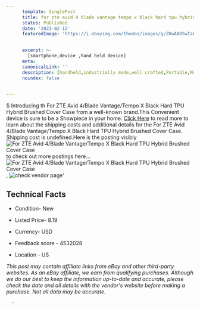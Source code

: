 ```yaml
---
      template: SinglePost
      title: for zte avid 4 blade vantage tempo x black hard tpu hybrid brushed cover case
      status: Published
      date: '2023-02-12'
      featuredImage: 'https://i.ebayimg.com/thumbs/images/g/ZHwAAOSwTaBjWeeX/s-l225.jpg'
       

      excerpt: >-
        [smartphone,device ,hand held device]
      meta:
      canonicalLink: ''
      description: [handheld,industrially made,well crafted,Portable,Mobile,Compact,Convenient,Lightweight,Maneuverable,Man-portable,Miniature,Carriable,Hand-held,Light,Holdable,Transportable,Mobile device,Pocket-sized,On-the-go,Wireless,Cordless,Compact size,Convenient size, smartphone,device ,hand held device]
      noindex: false
      

---
```

$
      Introducing th For ZTE Avid 4/Blade Vantage/Tempo X Black Hard TPU Hybrid Brushed Cover Case from a well-known brand.This Convenient device  is sure to be a Showpiece in your home. [Click Here](https://www.ebay.com/itm/204044849035?hash=item2f82054f8b%3Ag%3AZHwAAOSwTaBjWeeX&mkevt=1&mkcid=1&mkrid=711-53200-19255-0&campid=%253CePNCampaignId%253E&customid=%253CreferenceId%253E&toolid=10049) to read more to learn about the shipping costs and additional details for the For ZTE Avid 4/Blade Vantage/Tempo X Black Hard TPU Hybrid Brushed Cover Case. Shipping cost is undefined.Here is the posting visibly ![For ZTE Avid 4/Blade Vantage/Tempo X Black Hard TPU Hybrid Brushed Cover Case](https://i.ebayimg.com/thumbs/images/g/ZHwAAOSwTaBjWeeX/s-l225.jpg) to check out more postings here... ![For ZTE Avid 4/Blade Vantage/Tempo X Black Hard TPU Hybrid Brushed Cover Case](https://i.ebayimg.com/images/g/ZHwAAOSwTaBjWeeX/s-l1600.jpg), ![check vendor page](https://origin-galleryplus.ebayimg.com/ws/web/204044849035_2_0_1/225x225.jpg,https://origin-galleryplus.ebayimg.com/ws/web/204044849035_3_0_1/225x225.jpg,https://origin-galleryplus.ebayimg.com/ws/web/204044849035_4_0_1/225x225.jpg)'

      

 ## Technical Facts 



     
      

 - Condition- New 


      

 - Listed Price- 8.19 


      

 - Currency- USD 


      

 - Feedback score - 4532028 


      

 - Location - US 


      
      

 *_This post may contain affiliate links from eBay and other third-party websites. As an eBay affiliate, we earn from qualifying purchases. Although we do our best to keep the information up-to-date and accurate, please check the date and all details with the vendor's website before making a purchase. Not all data may be accurate._*




      -
